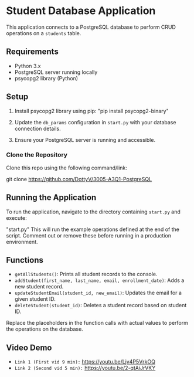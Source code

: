 # Student Database Application

This application connects to a PostgreSQL database to perform CRUD operations on a `students` table.

## Requirements

- Python 3.x
- PostgreSQL server running locally
- psycopg2 library (Python)

## Setup

1. Install psycopg2 library using pip:
"pip install psycopg2-binary"

2. Update the `db_params` configuration in `start.py` with your database connection details.

3. Ensure your PostgreSQL server is running and accessible.

### Clone the Repository

Clone this repo using the following command/link:

git clone https://github.com/DottyV/3005-A3Q1-PostgreSQL


## Running the Application

To run the application, navigate to the directory containing `start.py` and execute:

"start.py"
This will run the example operations defined at the end of the script. Comment out or remove these before running in a production environment.

## Functions

- `getAllStudents()`: Prints all student records to the console.
- `addStudent(first_name, last_name, email, enrollment_date)`: Adds a new student record.
- `updateStudentEmail(student_id, new_email)`: Updates the email for a given student ID.
- `deleteStudent(student_id)`: Deletes a student record based on student ID.

Replace the placeholders in the function calls with actual values to perform the operations on the database.

## Video Demo

- `Link 1 (First vid 9 min):` https://youtu.be/Ljv4P5VrkOQ
- `Link 2 (Second vid 5 min):` https://youtu.be/2-qtAiJrVKY
